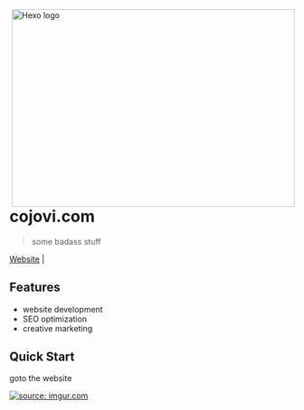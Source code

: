 <img src="https://i.imgur.com/EKXhFES.png" alt="Hexo logo" width="500" height="350" align="right" />

# cojovi.com

> some badass stuff

[Website](https://cojovi.com) |

## Features

- website development
- SEO optimization
- creative marketing

## Quick Start

goto the website

<a href="https://imgur.com/diqJSoU"><img src="https://i.imgur.com/diqJSoU.png" title="source: imgur.com" /></a>
